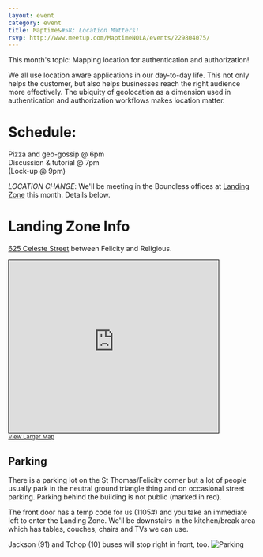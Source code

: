 ```yaml
---
layout: event
category: event
title: Maptime&#58; Location Matters!
rsvp: http://www.meetup.com/MaptimeNOLA/events/229804075/
---
```

This month's topic: Mapping location for authentication and authorization!

We all use location aware applications in our day-to-day life.  This not only helps the customer, but also helps businesses reach the right audience more effectively. The ubiquity of geolocation as a dimension used in authentication and authorization workflows makes location matter.

# Schedule:  
Pizza and geo-gossip @ 6pm   
Discussion & tutorial @ 7pm  
(Lock-up @ 9pm)

*LOCATION CHANGE*: We'll be meeting in the Boundless offices at [Landing Zone](http://www.lznola.org/) this month. Details below. 

# Landing Zone Info

[625 Celeste Street](http://osm.org/go/Tu7rCsFp8--?layers=Q&m=) between Felicity and Religious.

<iframe width="425" height="350" frameborder="0" scrolling="no" marginheight="0" marginwidth="0" src="http://www.openstreetmap.org/export/embed.html?bbox=-90.07299900054932%2C29.926071982443755%2C-90.06404042243958%2C29.93074429791183&amp;layer=mapquest&amp;marker=29.928408167595855%2C-90.06851971149443" style="border: 1px solid black"></iframe><br/><small><a href="http://www.openstreetmap.org/?mlat=29.92841&amp;mlon=-90.06852#map=18/29.92841/-90.06852&amp;layers=Q">View Larger Map</a></small>

## Parking

There is a parking lot on the St Thomas/Felicity corner but a lot of people usually park in the neutral ground triangle thing and on occasional street parking. Parking behind the building is not public (marked in red).

The front door has a temp code for us (1105#) and you take an immediate left to enter the Landing Zone.  We'll be downstairs in the kitchen/break area which has tables, couches, chairs and TVs we can use. 

Jackson (91) and Tchop (10) buses will stop right in front, too.
![Parking](http://photos4.meetupstatic.com/photos/event/b/8/c/0/600_447647296.jpeg)
